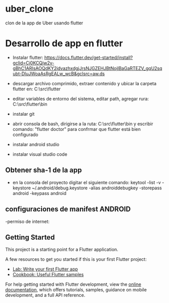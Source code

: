 # uber_clone

clon de la app de Uber usando flutter

# Desarrollo de app en flutter

- Instalar flutter:
	https://docs.flutter.dev/get-started/install?gclid=Cj0KCQjw2v-gBhC1ARIsAOQdKY2jdvazhxdgjJrsNJGZEHJBtNojlBaGaRTEZV_gqU2squbt-DluJWoaAsRgEALw_wcB&gclsrc=aw.ds

- descargar archivo comprimido, extraer contenido y ubicar la carpeta flutter en: C:\src\flutter

- editar variables de entorno del sistema, editar path, agregar rura: C:\src\flutter\bin

- instalar git

- abrir consola de bash, dirigirse a la ruta: C:\src\flutter\bin y escribir comando: "flutter doctor" para confrmar que flutter está bien configurado

- instalar android studio

- instalar visual studio code

## Obtener sha-1 de la app  

- en la consola del proyecto digitar el siguiente comando:
	keytool -list -v -keystore ~/.android/debug.keystore -alias androiddebugkey -storepass android -keypass android

## configuraciones de manifest ANDROID

-permiso de internet:
	<uses-permission android:name="android.permission.INTERNET" />

## Getting Started

This project is a starting point for a Flutter application.

A few resources to get you started if this is your first Flutter project:

- [Lab: Write your first Flutter app](https://docs.flutter.dev/get-started/codelab)
- [Cookbook: Useful Flutter samples](https://docs.flutter.dev/cookbook)

For help getting started with Flutter development, view the
[online documentation](https://docs.flutter.dev/), which offers tutorials,
samples, guidance on mobile development, and a full API reference.
